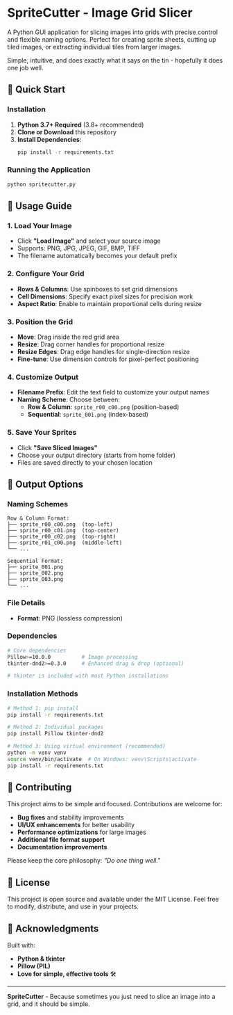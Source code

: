 # SpriteCutter - Image Grid Slicer

A Python GUI application for slicing images into grids with precise control and flexible naming options. Perfect for creating sprite sheets, cutting up tiled images, or extracting individual tiles from larger images.

Simple, intuitive, and does exactly what it says on the tin - hopefully it does one job well.

## 🚀 Quick Start

### Installation
1. **Python 3.7+ Required** (3.8+ recommended)
2. **Clone or Download** this repository
3. **Install Dependencies**:
   ```bash
   pip install -r requirements.txt
   ```

### Running the Application
```bash
python spritecutter.py
```

## 📖 Usage Guide

### **1. Load Your Image**
- Click **"Load Image"** and select your source image
- Supports: PNG, JPG, JPEG, GIF, BMP, TIFF
- The filename automatically becomes your default prefix

### **2. Configure Your Grid**
- **Rows & Columns**: Use spinboxes to set grid dimensions
- **Cell Dimensions**: Specify exact pixel sizes for precision work
- **Aspect Ratio**: Enable to maintain proportional cells during resize

### **3. Position the Grid**
- **Move**: Drag inside the red grid area
- **Resize**: Drag corner handles for proportional resize
- **Resize Edges**: Drag edge handles for single-direction resize
- **Fine-tune**: Use dimension controls for pixel-perfect positioning

### **4. Customize Output**
- **Filename Prefix**: Edit the text field to customize your output names
- **Naming Scheme**: Choose between:
  - **Row & Column**: `sprite_r00_c00.png` (position-based)
  - **Sequential**: `sprite_001.png` (index-based)

### **5. Save Your Sprites**
- Click **"Save Sliced Images"**
- Choose your output directory (starts from home folder)
- Files are saved directly to your chosen location

## 💾 Output Options

### **Naming Schemes**
```
Row & Column Format:
├── sprite_r00_c00.png  (top-left)
├── sprite_r00_c01.png  (top-center)
├── sprite_r00_c02.png  (top-right)
├── sprite_r01_c00.png  (middle-left)
└── ...

Sequential Format:
├── sprite_001.png
├── sprite_002.png
├── sprite_003.png
└── ...
```

### **File Details**
- **Format**: PNG (lossless compression)

### **Dependencies**
```bash
# Core dependencies
Pillow>=10.0.0          # Image processing
tkinter-dnd2>=0.3.0     # Enhanced drag & drop (optional)

# tkinter is included with most Python installations
```

### **Installation Methods**
```bash
# Method 1: pip install
pip install -r requirements.txt

# Method 2: Individual packages
pip install Pillow tkinter-dnd2

# Method 3: Using virtual environment (recommended)
python -m venv venv
source venv/bin/activate  # On Windows: venv\Scripts\activate
pip install -r requirements.txt
```

## 🤝 Contributing

This project aims to be simple and focused. Contributions are welcome for:

- **Bug fixes** and stability improvements
- **UI/UX enhancements** for better usability  
- **Performance optimizations** for large images
- **Additional file format support**
- **Documentation improvements**

Please keep the core philosophy: *"Do one thing well."*

## 📄 License

This project is open source and available under the MIT License. Feel free to modify, distribute, and use in your projects.

## 🙏 Acknowledgments

Built with:
- **Python & tkinter**
- **Pillow (PIL)**
- **Love for simple, effective tools** 🛠️

---

**SpriteCutter** - Because sometimes you just need to slice an image into a grid, and it should be simple.

